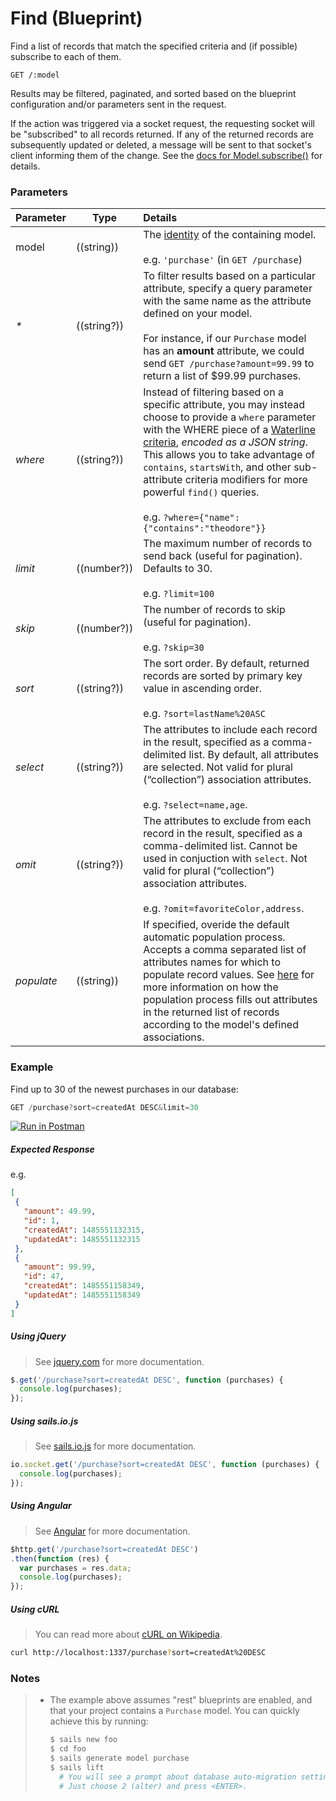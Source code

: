 # Find (Blueprint)

Find a list of records that match the specified criteria and (if possible) subscribe to each of them.

```usage
GET /:model
```

Results may be filtered, paginated, and sorted based on the blueprint configuration and/or parameters sent in the request.

If the action was triggered via a socket request, the requesting socket will be "subscribed" to all records returned. If any of the returned records are subsequently updated or deleted, a message will be sent to that socket's client informing them of the change. See the [docs for Model.subscribe()](https://github.com/balderdashy/sails-docs/blob/master/reference/ModelMethods.md#subscriberequestrecordscontexts) for details.


### Parameters

 Parameter      | Type         | Details
 -------------- | ------------ |:---------------------------------
 model          | ((string))   | The [identity](http://sailsjs.com/documentation/concepts/models-and-orm/model-settings#?identity) of the containing model.<br/><br/>e.g. `'purchase'` (in `GET /purchase`)
 _*_              | ((string?))   | To filter results based on a particular attribute, specify a query parameter with the same name as the attribute defined on your model. <br/> <br/> For instance, if our `Purchase` model has an **amount** attribute, we could send `GET /purchase?amount=99.99` to return a list of $99.99 purchases.
 _where_          | ((string?))   | Instead of filtering based on a specific attribute, you may instead choose to provide a `where` parameter with the WHERE piece of a [Waterline criteria](http://sailsjs.com/documentation/concepts/models-and-orm/query-language), _encoded as a JSON string_.  This allows you to take advantage of `contains`, `startsWith`, and other sub-attribute criteria modifiers for more powerful `find()` queries. <br/> <br/> e.g. `?where={"name":{"contains":"theodore"}}`
 _limit_          | ((number?))   | The maximum number of records to send back (useful for pagination). Defaults to 30. <br/> <br/> e.g. `?limit=100`
 _skip_           | ((number?))   | The number of records to skip (useful for pagination). <br/> <br/> e.g. `?skip=30`
 _sort_           | ((string?))   | The sort order. By default, returned records are sorted by primary key value in ascending order. <br/> <br/> e.g. `?sort=lastName%20ASC`
 _select_         | ((string?))   | The attributes to include each record in the result, specified as a comma-delimited list.  By default, all attributes are selected.  Not valid for plural (&ldquo;collection&rdquo;) association attributes.<br/> <br/> e.g. `?select=name,age`.
 _omit_           | ((string?))   | The attributes to exclude from each record in the result, specified as a comma-delimited list.  Cannot be used in conjuction with `select`.    Not valid for plural (&ldquo;collection&rdquo;) association attributes.<br/> <br/> e.g. `?omit=favoriteColor,address`.
 _populate_       | ((string))    | If specified, overide the default automatic population process. Accepts a comma separated list of attributes names for which to populate record values. See [here](http://sailsjs.com/documentation/concepts/models-and-orm/records#?populated-values) for more information on how the population process fills out attributes in the returned list of records according to the model's defined associations.



### Example

Find up to 30 of the newest purchases in our database:

```javascript
GET /purchase?sort=createdAt DESC&limit=30
```

[![Run in Postman](https://s3.amazonaws.com/postman-static/run-button.png)](https://www.getpostman.com/run-collection/96217d0d747e536e49a4)

##### Expected Response

e.g.
```json
[
 {
   "amount": 49.99,
   "id": 1,
   "createdAt": 1485551132315,
   "updatedAt": 1485551132315
 },
 {
   "amount": 99.99,
   "id": 47,
   "createdAt": 1485551158349,
   "updatedAt": 1485551158349
 }
]
```


##### Using jQuery

> See [jquery.com](http://jquery.com/) for more documentation.

```javascript
$.get('/purchase?sort=createdAt DESC', function (purchases) {
  console.log(purchases);
});
```


##### Using sails.io.js

> See [sails.io.js](http://sailsjs.com/documentation/reference/web-sockets/socket-client) for more documentation.

```javascript
io.socket.get('/purchase?sort=createdAt DESC', function (purchases) {
  console.log(purchases);
});
```

##### Using Angular

> See [Angular](https://angularjs.org/) for more documentation.

```javascript
$http.get('/purchase?sort=createdAt DESC')
.then(function (res) {
  var purchases = res.data;
  console.log(purchases);
});
```


##### Using cURL

> You can read more about [cURL on Wikipedia](http://en.wikipedia.org/wiki/CURL).

```bash
curl http://localhost:1337/purchase?sort=createdAt%20DESC
```


### Notes

> + The example above assumes "rest" blueprints are enabled, and that your project contains a `Purchase` model.  You can quickly achieve this by running:
>
>   ```bash
>   $ sails new foo
>   $ cd foo
>   $ sails generate model purchase
>   $ sails lift
>     # You will see a prompt about database auto-migration settings.
>     # Just choose 2 (alter) and press <ENTER>.
>   ```


<docmeta name="displayName" value="find where">
<docmeta name="pageType" value="endpoint">

